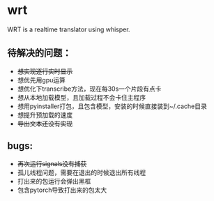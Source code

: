 # wrt
WRT is a realtime translator using whisper.

## 待解决的问题：

- ~~想实现逐行实时显示~~
- 想优先用gpu运算  
- 想优化下transcribe方法，现在每30s一个片段有点卡  
- 想从本地加载模型，且加载过程不会卡住主程序  
- 想用pyinstaller打包，且包含模型，安装的时候直接装到~/.cache目录  
- 想提升预加载的速度  
- ~~导出文本还没有实现~~

## bugs:  
- ~~再次运行signals没有捕获~~  
- 孤儿线程问题，需要在退出的时候退出所有线程
- 打出来的包运行会弹出黑框
- 包含pytorch导致打出来的包太大
